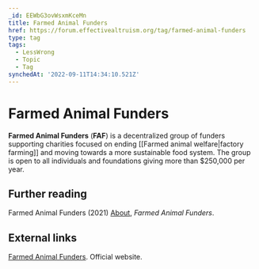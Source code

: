 ```yaml
---
_id: EEWbG3ovWsxmKceMn
title: Farmed Animal Funders
href: https://forum.effectivealtruism.org/tag/farmed-animal-funders
type: tag
tags:
  - LessWrong
  - Topic
  - Tag
synchedAt: '2022-09-11T14:34:10.521Z'
---
```

# Farmed Animal Funders

**Farmed Animal Funders** (**FAF**) is a decentralized group of funders supporting charities focused on ending [[Farmed animal welfare|factory farming]] and moving towards a more sustainable food system. The group is open to all individuals and foundations giving more than $250,000 per year.

Further reading
---------------

Farmed Animal Funders (2021) [About](https://farmedanimalfunders.org/about/), *Farmed Animal Funders*.

External links
--------------

[Farmed Animal Funders](https://farmedanimalfunders.org/). Official website.